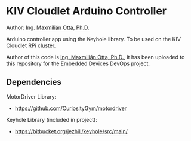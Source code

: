 # KIV Cloudlet Arduino Controller
Author: [Ing. Maxmilián Otta, Ph.D.](https://github.com/maxotta)


Arduino controller app using the Keyhole library. To be used on the KIV Cloudlet RPi cluster.

Author of this code is [Ing. Maxmilián Otta, Ph.D.](https://github.com/maxotta), it has been uploaded to this repository for the Embedded Devices DevOps project.

## Dependencies
MotorDriver Library:
  - https://github.com/CuriosityGym/motordriver

Keyhole Library (included in project):
  - https://bitbucket.org/jezhill/keyhole/src/main/